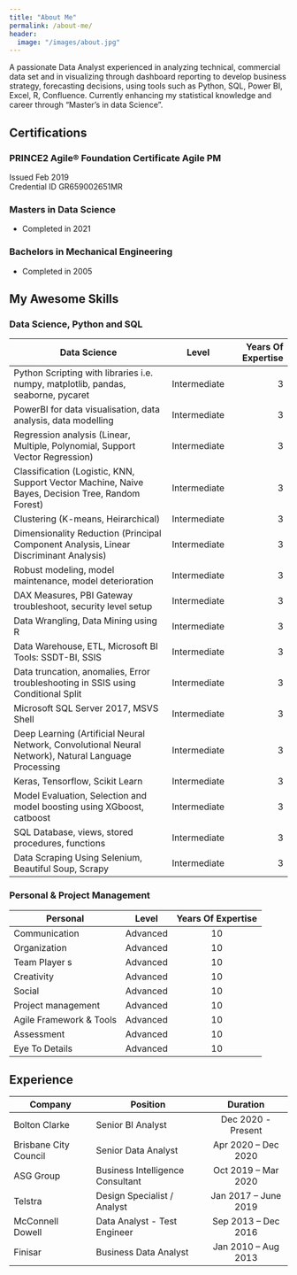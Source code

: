 ```yaml
---
title: "About Me"
permalink: /about-me/
header:
  image: "/images/about.jpg"
---
```


A passionate Data Analyst experienced in analyzing technical, commercial data set and in visualizing through dashboard reporting to develop business strategy, forecasting decisions, using tools such as Python, SQL, Power BI, Excel, R, Confluence. Currently enhancing my statistical knowledge and career through “Master’s in data Science”.

## Certifications

### PRINCE2 Agile® Foundation Certificate Agile	PM				
Issued Feb 2019						      			
Credential ID GR659002651MR

### Masters in Data Science
* Completed in 2021

### Bachelors in Mechanical Engineering
* Completed in 2005


## My Awesome Skills

### Data Science, Python and SQL 

| Data Science                                                                                          | Level                  | Years Of Expertise               |
| ----------------------------------------------------------------------------------------------------  |:----------------------:| --------------------------------:|
| Python Scripting with libraries i.e. numpy, matplotlib, pandas, seaborne, pycaret                     | Intermediate           | 3                                |
| PowerBI for data visualisation, data analysis, data modelling                                         | Intermediate           | 3                                |
| Regression analysis (Linear, Multiple, Polynomial, Support Vector Regression)                         | Intermediate           | 3                                |  
| Classification (Logistic, KNN, Support Vector Machine, Naive Bayes, Decision Tree, Random Forest)     | Intermediate           | 3                                |
| Clustering (K-means, Heirarchical)                                                                    | Intermediate           | 3                                |
| Dimensionality Reduction (Principal Component Analysis, Linear Discriminant Analysis)                 | Intermediate           | 3                                |
| Robust modeling, model maintenance, model deterioration                                               | Intermediate           | 3                                |
| DAX Measures, PBI Gateway troubleshoot, security level setup                                          | Intermediate           | 3                                |
| Data Wrangling, Data Mining using R                                                                   | Intermediate           | 3                                |
| Data Warehouse, ETL, Microsoft BI Tools: SSDT-BI, SSIS                                                | Intermediate           | 3                                | 
| Data truncation, anomalies, Error troubleshooting in SSIS using Conditional Split                     | Intermediate           | 3                                |
| Microsoft SQL Server 2017, MSVS Shell                                                                 | Intermediate           | 3                                |
| Deep Learning (Artificial Neural Network, Convolutional Neural Network), Natural Language Processing  | Intermediate           | 3                                | 
| Keras, Tensorflow, Scikit Learn                                                                       | Intermediate           | 3                                |
| Model Evaluation, Selection and model boosting using XGboost, catboost                                | Intermediate           | 3                                |
| SQL Database, views, stored procedures, functions                                                     | Intermediate           | 3                                | 
| Data Scraping Using Selenium, Beautiful Soup, Scrapy                                                  | Intermediate           | 3                                | 




### Personal & Project Management
 
| Personal                                                                                    | Level                            | Years Of Expertise               |
| ------------------------------------------------------------------------------------------- |:--------------------------------:| :-------------------------------:|
| Communication                                                                               | Advanced                         | 10                               |
| Organization                                                                                | Advanced                         | 10                               |
| Team Player s                                                                               | Advanced                         | 10                               |
| Creativity                                                                                  | Advanced                         | 10                               |
| Social                                                                                      | Advanced                         | 10                               |
| Project management                                                                          | Advanced                         | 10                               |
| Agile Framework & Tools                                                                     | Advanced                         | 10                               |
| Assessment                                                                                  | Advanced                         | 10                               |
| Eye To Details                                                                              | Advanced                         | 10                               |



## Experience

|  Company                   | Position                           | Duration                         |
| -------------------------- |----------------------------------- | :-------------------------------:|
| Bolton Clarke              | Senior BI Analyst                  | Dec 2020 - Present               |
| Brisbane City Council      | Senior Data Analyst                | Apr 2020 – Dec 2020              |
| ASG Group                  | Business Intelligence Consultant   | Oct 2019 – Mar 2020              |
| Telstra                    | Design Specialist / Analyst        | Jan 2017 – June 2019             |
| McConnell Dowell           | Data Analyst - Test Engineer       | Sep 2013 – Dec 2016              |
| Finisar                    | Business Data Analyst              | Jan 2010 – Aug 2013              |

  